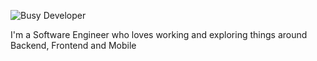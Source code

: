 
![Busy Developer](busy.png)

I'm a Software Engineer who loves working and exploring things around Backend, Frontend and Mobile
